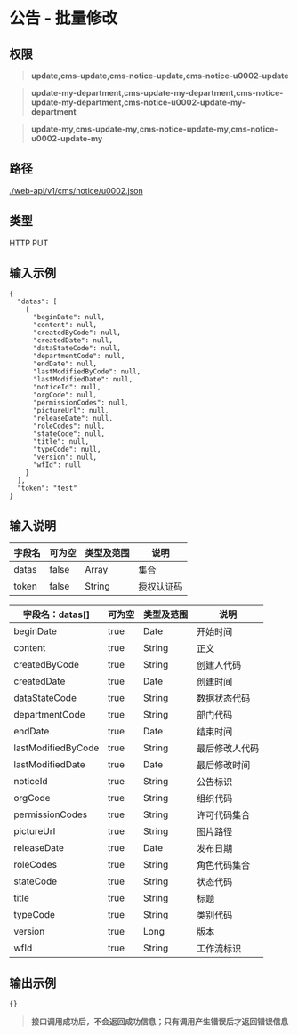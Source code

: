 # 公告 - 批量修改

## 权限

> **update,cms-update,cms-notice-update,cms-notice-u0002-update**

> **update-my-department,cms-update-my-department,cms-notice-update-my-department,cms-notice-u0002-update-my-department**

> **update-my,cms-update-my,cms-notice-update-my,cms-notice-u0002-update-my**

## 路径

[./web-api/v1/cms/notice/u0002.json](./u0002.json)

## 类型

HTTP PUT

## 输入示例

```
{
  "datas": [
    {
      "beginDate": null,
      "content": null,
      "createdByCode": null,
      "createdDate": null,
      "dataStateCode": null,
      "departmentCode": null,
      "endDate": null,
      "lastModifiedByCode": null,
      "lastModifiedDate": null,
      "noticeId": null,
      "orgCode": null,
      "permissionCodes": null,
      "pictureUrl": null,
      "releaseDate": null,
      "roleCodes": null,
      "stateCode": null,
      "title": null,
      "typeCode": null,
      "version": null,
      "wfId": null
    }
  ],
  "token": "test"
}
```

## 输入说明

字段名|可为空|类型及范围|说明
---|---|---|---
datas|false|Array|集合
token|false|String|授权认证码

字段名：datas[]|可为空|类型及范围|说明
---|---|---|---
beginDate|true|Date|开始时间
content|true|String|正文
createdByCode|true|String|创建人代码
createdDate|true|Date|创建时间
dataStateCode|true|String|数据状态代码
departmentCode|true|String|部门代码
endDate|true|Date|结束时间
lastModifiedByCode|true|String|最后修改人代码
lastModifiedDate|true|Date|最后修改时间
noticeId|true|String|公告标识
orgCode|true|String|组织代码
permissionCodes|true|String|许可代码集合
pictureUrl|true|String|图片路径
releaseDate|true|Date|发布日期
roleCodes|true|String|角色代码集合
stateCode|true|String|状态代码
title|true|String|标题
typeCode|true|String|类别代码
version|true|Long|版本
wfId|true|String|工作流标识

## 输出示例

```
{}
```

> **接口调用成功后，不会返回成功信息；只有调用产生错误后才返回错误信息**